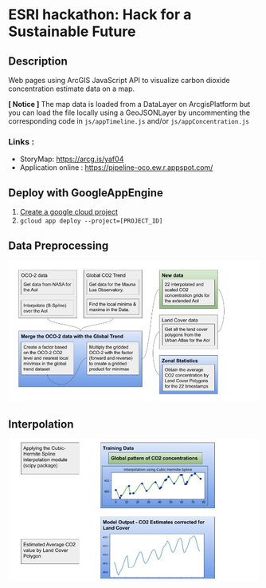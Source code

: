 
ESRI hackathon: Hack for a Sustainable Future
===

## Description

Web pages using ArcGIS JavaScript API to visualize carbon dioxide concentration estimate data on a map.


**[ Notice ]**
The map data is loaded from a DataLayer on ArcgisPlatform but you can load the file locally using a GeoJSONLayer by uncommenting the corresponding code in `js/appTimeline.js` and/or `js/appConcentration.js`


### Links :
* StoryMap: https://arcg.is/yaf04
* Application online : https://pipeline-oco.ew.r.appspot.com/



## Deploy with GoogleAppEngine
1. [Create a google cloud project ](https://cloud.google.com/resource-manager/docs/creating-managing-projects)
2. `gcloud app deploy --project=[PROJECT_ID]`



## Data Preprocessing


![Alt text](image/Hackathon_Images1.jpg?raw=true "Title")

## Interpolation

![Alt text](image/Hackathon_Images2.jpg?raw=true "Title")
